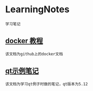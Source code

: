 # LearningNotes
    学习笔记

##  [docker 教程](https://github.com/yeasy/docker_practice.git)
    该文档为github上的docker文档

## [qt示例笔记](./qt示例笔记/README.md)
    该文档为学习qt例子时做的笔记，qt版本为5.12